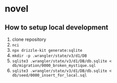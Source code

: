 # novel

## How to setup local development

1. clone repository
1. `nci`
1. `npx drizzle-kit generate:sqlite`
1. `mkdir -p .wrangler/state/v3/d1/DB`
1. `sqlite3 .wrangler/state/v3/d1/DB/db.sqlite < db/migration/0000_broken_mystique.sql`
1. `sqlite3 .wrangler/state/v3/d1/DB/db.sqlite < db/seed/0000_insert_for_local.sql`

